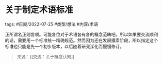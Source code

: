 # 关于制定术语标准


tags: #日期/2022-07-25 #类型/想法 #内容/术语  

正所谓名正则言顺。可能各位对于术语各有各的概念范畴吧。所以如果要交流顺利的话，需要用一个标准统一精确规范。然而因为还在发展摸索阶段，所以指定这个标准也只能是先一个初步版本，以后随着研究深化而慢慢修订。


> 来源：[[交流：关于概念认知]]